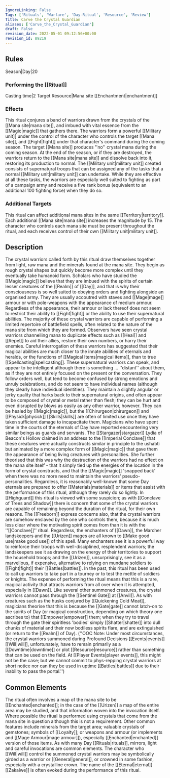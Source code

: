```yaml
---
IgnoreLinking: False
Tags: ['Rituals', 'Warfare', 'Day-Ritual', 'Resource', 'Review']
Title: Carve the Crystal Guardian
aliases: ['Carve_the_Crystal_Guardian']
draft: False
revision_date: 2022-05-01 09:12:56+00:00
revision_id: 89219
---
```


## Rules
Season|Day|20
### Performing the [[Ritual]]
Casting time|2 Target Resource|Mana site
[[Enchantment|enchantment]]
### Effects
This ritual conjures a band of warriors drawn from the crystals of the [[Mana site|mana site]], and imbued with vital essence from the [[Magic|magic]] that gathers there. The warriors form a powerful [[Military unit]] under the control of the character who controls the target [[Mana site]], and [[Fight|fight]] under that character's command during the coming season.
The target [[Mana site]] produces ''no'' crystal mana during the coming season. At the end of the season, or if they are destroyed, the warriors return to the [[Mana site|mana site]] and dissolve back into it, restoring its production to normal. 
The [[Military unit|military unit]] created consists of supernatural troops that can be assigned any of the tasks that a normal [[Military unit|military unit]] can undertake. While they are effective at all these tasks, the warriors are especially well suited to fighting as part of a campaign army and receive a five rank bonus (equivalent to an additional 100 fighting force) when they do so.
### Additional Targets
This ritual can affect additional mana sites in the same [[Territory|territory]]. Each additional [[Mana site|mana site]] increases the magnitude by 15. The character who controls each mana site must be present throughout the ritual, and each receives control of their own [[Military unit|military unit]].
## Description
The crystal warriors called forth by this ritual draw themselves together from light, raw mana and the minerals found at the mana site. They begin as rough crystal shapes but quickly become more complex until they eventually take humanoid form. Scholars who have studied the [[Magic|magic]] believe that they are imbued with the spirits of certain lesser creatures of the [[Realm]] of [[Day]], and that is why their consciousness is so well suited to obeying orders and fighting alongside an organised army. They are usually accoutred with staves and [[Mage|mage]] armour or with pole-weapons with the appearance of medium armour. Regardless of the appearance, their armour or lack thereof does not seem to restrict their ability to [[Fight|fight]] or the ability to use their supernatural abilities. The majority of these crystal warriors are capable of performing a limited repertoire of battlefield spells, often related to the nature of the mana site from which they are formed. Observers have seen crystal warriors channelling mana to duplicate effects such as [[Heal]] and [[Repel]] to aid their allies, restore their own numbers, or harry their enemies. Careful interrogation of these warriors has suggested that their magical abilities are much closer to the innate abilities of eternals and heralds, or the functions of [[Magical Items|magical items]], than to true [[Spellcasting|spellcasting]].
These supernatural warriors can speak, and appear to be intelligent although there is something ... ''distant'' about them, as if they are not entirely focused on the present or the conversation. They follow orders well, but tend to become confused by strong emotions and unruly celebrations, and do not seem to have individual names (although they clearly have individual identities). They maintain a slightly angular or jerky quality that harks back to their supernatural origins, and often appear to be composed of crystal or metal rather than flesh; they can be hurt and even disrupted by blows as easily as any other warrior, however. They can be healed by [[Magic|magic]], but the [[Chirurgeon|chirurgeon]] and [[Physick|physick]] [[Skills|skills]] are often of limited use once they have taken sufficient damage to incapacitate them.
Magicians who have spent time in the courts of the eternals of Day have reported encountering very similar beings as guards and servants. The [[Stargazer|stargazer]] Lydia of Beacon's Hollow claimed in an address to the [[Imperial Conclave]] that these creatures were actually constructs similar in principle to the ushabti but animated by a more complex form of [[Magic|magic]] that gave them the appearance of being living creatures with personalities. She further theorised that this was why the destruction of the warriors had no effect on the mana site itself - that it simply tied up the energies of the location in the form of crystal constructs, and that the [[Magic|magic]] 'snapped back' when there was no more need to maintain the warriors' pseudo-personalities. Regardless, it is reasonably well-known that some Day eternals are prepared to offer [[Materials|materials]] or items that assist with the performance of this ritual, although they rarely do so lightly.
In [[Highguard]] this ritual is viewed with some suspicion; as with [[Conclave of Trees and Shadow]] there is concern that some of the crystal warriors are capable of remaining beyond the duration of the ritual, for their own reasons. The [[Freeborn]] express concerns also, that the crystal warriors are somehow enslaved by the one who controls them, because it is much less clear where the motivating spirit comes from than it is with the ''[[Conclave]]'' ritual. Regardless, the enchanters of [[Dawn]], the Marcher landskeepers and the [[Urizen]] mages are all known to [[Make good use|make good use]] of this spell. Many enchanters see it is a powerful way to reinforce their troops with well-disciplined, resplendent warriors; the landskeepers see it as drawing on the energy of their territories to support the household troops; and the [[Urizen]], unsurprisingly, see it as a marvellous, if expensive, alternative to relying on mundane soldiers to [[Fight|fight]] their [[Battles|battles]].
In the past, this ritual has been used to call up warriors to take part in a tourney or to test the mettle of soldiers or knights. The expense of performing the ritual means that this is a rare, magical activity that attracts warriors from all over when it is attempted, especially in [[Dawn]]. Like several other summoned creatures, the crystal warriors cannot pass through the [[Sentinel Gate]] at [[Anvil]]. As with creatures such as the husks conjured by [[Quickening Cold Meat]], magicians theorise that this is because the [[Gate|gate]] cannot latch-on to the spirits of Day (or magical construction, depending on which theory one ascribes to) that [[Empower|empower]] them; when they try to travel through the gate their spiritless 'bodies' simply [[Shatter|shatter]] into dull chunks of material and their now bodiless spirits flare, and are extinguished (or return to the [[Realm]] of Day).
(''OOC Note: Under most circumstances, the crystal warriors summoned during Profound Decisions [[Events|events]] [[Will|will]], unfortunately, have to remain primarily as a [[Downtime|downtime]] or plot [[Resource|resource]] rather than something that can be used on the field. At [[Player Events|player events]], this might not be the case; but we cannot commit to phys-repping crystal warriors at short notice nor can they be used in uptime [[Battles|battles]] due to their inability to pass the portal.'')
## Common Elements
The ritual often involves a map of the mana site to be [[Enchanted|enchanted]]; in the case of the [[Urizen]] a map of the entire area may be studied, and that information woven into the invocation itself. Where possible the ritual is performed using crystals that come from the mana site in question although this is not a requirement. Other common features include minerals from the target area; valuable crystals of gemstones; symbols of [[Loyalty]]; or weapons and armour (or implements and [[Mage Armour|mage armour]]), especially [[Enchanted|enchanted]] version of those items.
As with many Day [[Rituals|rituals]], mirrors, light and careful invocations are common elements. The character who [[Will|will]] control the summoned crystal warriors may be symbolically girded as a warrior or [[General|general]], or crowned in some fashion, especially with a crystalline crown. The name of the [[Eternal|eternal]] [[Zakalwe]] is often evoked during the performance of this ritual.